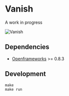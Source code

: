 # Vanish

A work in progress

![Vanish](http://www.davepoulter.net/media/vanish.png)

## Dependencies

* [Openframeworks](http://www.openframeworks.cc/) >= 0.8.3

## Development

    make
    make run
